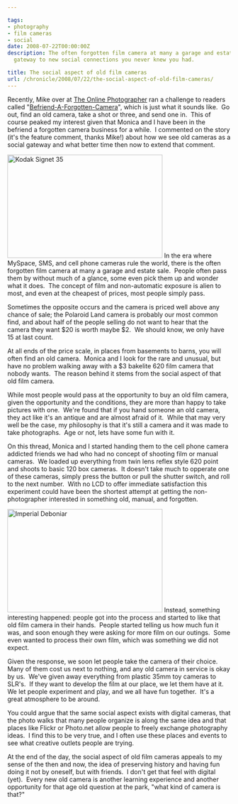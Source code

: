 ```yaml
---

tags:
- photography
- film cameras
- social
date: 2008-07-22T00:00:00Z
description: The often forgotten film camera at many a garage and estate sale can be a
  gateway to new social connections you never knew you had.

title: The social aspect of old film cameras
url: /chronicle/2008/07/22/the-social-aspect-of-old-film-cameras/
---
```


Recently, Mike over at <a href="http://theonlinephotographer.typepad.com/">The Online Photographer</a> ran a challenge to readers called "<a href="http://theonlinephotographer.typepad.com/the_online_photographer/2008/06/the-top-befrien.html">Befriend-A-Forgotten-Camera</a>", which is just what it sounds like.  Go out, find an old camera, take a shot or three, and send one in.  This of course peaked my interest given that Monica and I have been in the befriend a forgotten camera business for a while.  I commented on the story (it's the feature comment, thanks Mike!) about how we see old cameras as a social gateway and what better time then now to extend that comment.


<img class="imgleft size-full wp-image-33" title="Kodak Signet 35" src="/images/blog/2008/07/kodak_signet35.jpg" alt="Kodak Signet 35" width="350" height="233" />
In the era where MySpace, SMS, and cell phone cameras rule the world, there is the often forgotten film camera at many a garage and estate sale.  People often pass them by without much of a glance, some even pick them up and wonder what it does.  The concept of film and non-automatic exposure is alien to most, and even at the cheapest of prices, most people simply pass.

Sometimes the opposite occurs and the camera is priced well above any chance of sale; the Polaroid Land camera is probably our most common find, and about half of the people selling do not want to hear that the camera they want $20 is worth maybe $2.  We should know, we only have 15 at last count.

At all ends of the price scale, in places from basements to barns, you will often find an old camera.  Monica and I look for the rare and unusual, but have no problem walking away with a $3 bakelite 620 film camera that nobody wants.  The reason behind it stems from the social aspect of that old film camera.

While most people would pass at the opportunity to buy an old film camera, given the opportunity and the conditions, they are more than happy to take pictures with one.  We're found that if you hand someone an old camera, they act like it's an antique and are almost afraid of it.  While that may very well be the case, my philosophy is that it's still a camera and it was made to take photographs.  Age or not, lets have some fun with it.

On this thread, Monica and I started handing them to the cell phone camera addicted friends we had who had no concept of shooting film or manual cameras.  We loaded up everything from twin lens reflex style 620 point and shoots to basic 120 box cameras.  It doesn't take much to opperate one of these cameras, simply press the button or pull the shutter switch, and roll to the next number.  With no LCD to offer immediate satisfaction this experiment could have been the shortest attempt at getting the non-photographer interested in something old, manual, and forgotten.

<img src="https://storage.googleapis.com/jdr-public-imgs/blog-archive/2008/07/imperial_deboniar.jpg" alt="Imperial Deboniar" title="Imperial Deboniar" width="350" height="233" class="imgright size-full wp-image-32" />
Instead, something interesting happened: people got into the process and started to like that old film camera in their hands.  People started telling us how much fun it was, and soon enough they were asking for more film on our outings.  Some even wanted to process their own film, which was something we did not expect.

Given the response, we soon let people take the camera of their choice.  Many of them cost us next to nothing, and any old camera in service is okay by us.  We've given away everything from plastic 35mm toy cameras to SLR's.  If they want to develop the film at our place, we let them have at it.  We let people experiment and play, and we all have fun together.  It's a great atmosphere to be around.

You could argue that the same social aspect exists with digital cameras, that the photo walks that many people organize is along the same idea and that places like Flickr or Photo.net allow people to freely exchange photography ideas.  I find this to be very true, and I often use these places and events to see what creative outlets people are trying.

At the end of the day, the social aspect of old film cameras appeals to my sense of the then and now, the idea of preserving history and having fun doing it not by oneself, but with friends.  I don't get that feel with digital (yet).  Every new old camera is another learning experience and another opportunity for that age old question at the park, "what kind of camera is that?"

